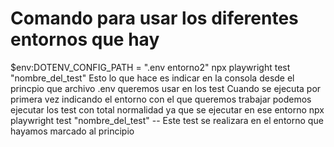 # Comando para usar los diferentes entornos que hay

$env:DOTENV_CONFIG_PATH = ".env entorno2" npx playwright test "nombre_del_test"
Esto lo que hace es indicar en la consola desde el princpio que archivo .env queremos usar en los test
Cuando se ejecuta por primera vez indicando el entorno con el que queremos trabajar podemos ejecutar los test 
con total normalidad ya que se ejecutar en ese entorno
npx playwright test "nombre_del_test" -- Este test se realizara en el entorno que hayamos marcado al principio